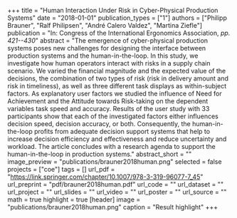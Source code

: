 +++
title = "Human Interaction Under Risk in Cyber-Physical Production Systems"
date = "2018-01-01"
publication_types = ["1"]
authors = ["Philipp Brauner", "Ralf Philipsen", "André Calero Valdez", "Martina Ziefle"]
publication = "In: Congress of the International Ergonomics Association, _pp. 421--430_"
abstract = "The emergence of cyber-physical production systems poses new challenges for designing the interface between production systems and the human-in-the-loop. In this study, we investigate how human operators interact with risks in a supply chain scenario. We varied the financial magnitude and the expected value of the decisions, the combination of two types of risk (risk in delivery amount and risk in timeliness), as well as three different task displays as within-subject factors. As explanatory user factors we studied the influence of Need for Achievement and the Attitude towards Risk-taking on the dependent variables task speed and accuracy. Results of the user study with 33 participants show that each of the investigated factors either influences decision speed, decision accuracy, or both. Consequently, the human-in-the-loop profits from adequate decision support systems that help to increase decision efficiency and effectiveness and reduce uncertainty and workload. The article concludes with a research agenda to support the human-in-the-loop in production systems."
abstract_short = ""
image_preview = "publications/brauner2018human.png"
selected = false
projects = ["coe"]
tags = []
url_pdf = "https://link.springer.com/chapter/10.1007/978-3-319-96077-7_45"
url_preprint = "pdf/brauner2018human.pdf"
url_code = ""
url_dataset = ""
url_project = ""
url_slides = ""
url_video = ""
url_poster = ""
url_source = ""
math = true
highlight = true
[header]
image = "publications/brauner2018human.png"
caption = "Result highlight"
+++
